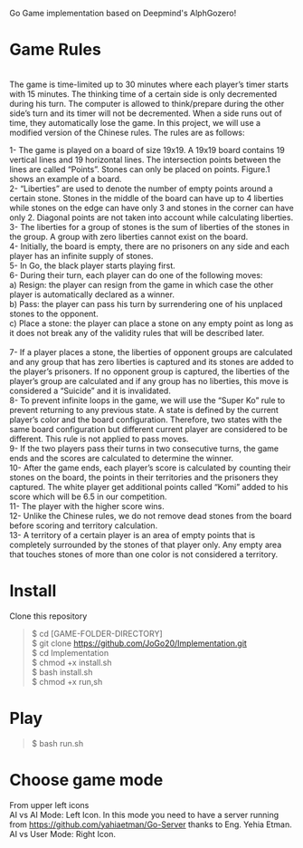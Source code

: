 Go Game implementation based on Deepmind's AlphGozero!
# Game Rules
 <br />
The game is time-limited up to 30 minutes where each player’s timer starts with 15
minutes. The thinking time of a certain side is only decremented during his turn. The
computer is allowed to think/prepare during the other side’s turn and its timer will not be
decremented. When a side runs out of time, they automatically lose the game.
In this project, we will use a modified version of the Chinese rules. The rules are as
follows: <br />

1- The game is played on a board of size 19x19. A 19x19 board contains 19 vertical
lines and 19 horizontal lines. The intersection points between the lines are called
“Points”. Stones can only be placed on points. Figure.1 shows an example of a board. <br />
2- “Liberties” are used to denote the number of empty points around a certain stone. Stones in the middle of the board can have up to 4 liberties while stones on the edge
can have only 3 and stones in the corner can have only 2. Diagonal points are not taken
into account while calculating liberties.  <br />
3- The liberties for a group of stones is the sum of liberties of the stones in the group. A
group with zero liberties cannot exist on the board.  <br />
4- Initially, the board is empty, there are no prisoners on any side and each player has
an infinite supply of stones.  <br />
5- In Go, the black player starts playing first.  <br />
6- During their turn, each player can do one of the following moves: <br />
a) Resign: the player can resign from the game in which case the other player is
automatically declared as a winner. <br />
b) Pass: the player can pass his turn by surrendering one of his unplaced stones
to the opponent. <br />
c) Place a stone: the player can place a stone on any empty point as long as it
does not break any of the validity rules that will be described later.  <br /> <br />
7- If a player places a stone, the liberties of opponent groups are calculated and any group that has zero liberties is captured and its stones are added to the player’s prisoners. If no opponent group is captured, the liberties of the player’s group are calculated and if any group has no liberties, this move is considered a “Suicide” and it is invalidated.  <br />
8- To prevent infinite loops in the game, we will use the “Super Ko” rule to prevent
returning to any previous state. A state is defined by the current player’s color and the
board configuration. Therefore, two states with the same board configuration but
different current player are considered to be different. This rule is not applied to pass
moves. <br />
9- If the two players pass their turns in two consecutive turns, the game ends and the
scores are calculated to determine the winner.  <br />
10- After the game ends, each player’s score is calculated by counting their stones on
the board, the points in their territories and the prisoners they captured. The white player
get additional points called “Komi” added to his score which will be 6.5 in our competition.  <br />
11- The player with the higher score wins.  <br />
12- Unlike the Chinese rules, we do not remove dead stones from the board before
scoring and territory calculation.  <br />
13- A territory of a certain player is an area of empty points that is completely
surrounded by the stones of that player only. Any empty area that touches stones of
more than one color is not considered a territory. <br />


# Install

Clone this repository
> $ cd [GAME-FOLDER-DIRECTORY]<br />
> $ git clone https://github.com/JoGo20/Implementation.git<br />
> $ cd Implementation<br />
> $ chmod +x install.sh<br />
> $ bash install.sh<br />
> $ chmod +x run,sh<br />


# Play
> $ bash run.sh

# Choose game mode 
From upper left icons<br />
AI vs AI Mode: Left Icon. In this mode you need to have a server running from https://github.com/yahiaetman/Go-Server thanks to Eng. Yehia Etman.<br />
AI vs User Mode: Right Icon.
